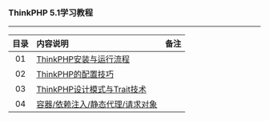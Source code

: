 ### ThinkPHP 5.1学习教程
---

| 目录 | 内容说明  |  备注  |
| :----:  | :---- |:---- |
| 01  | [ThinkPHP安装与运行流程]() |  |
| 02  | [ThinkPHP的配置技巧]() |  |
| 03  | [ThinkPHP设计模式与Trait技术]() |  |
| 04  | [容器/依赖注入/静态代理/请求对象]() |  |
